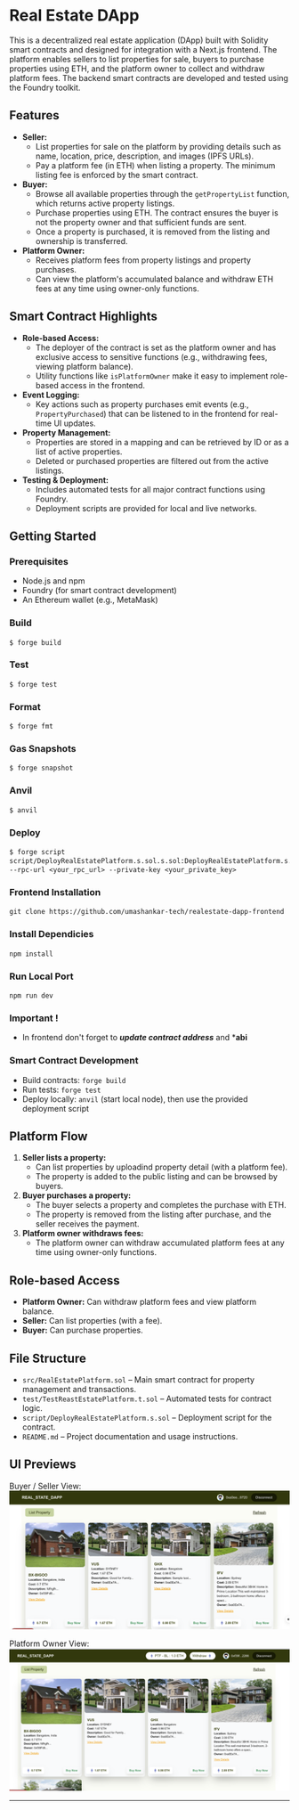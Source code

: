 # Real Estate DApp

This is a decentralized real estate application (DApp) built with Solidity smart contracts and designed for integration with a Next.js frontend. The platform enables sellers to list properties for sale, buyers to purchase properties using ETH, and the platform owner to collect and withdraw platform fees. The backend smart contracts are developed and tested using the Foundry toolkit.

## Features

- **Seller:**
  - List properties for sale on the platform by providing details such as name, location, price, description, and images (IPFS URLs).
  - Pay a platform fee (in ETH) when listing a property. The minimum listing fee is enforced by the smart contract.
- **Buyer:**
  - Browse all available properties through the `getPropertyList` function, which returns active property listings.
  - Purchase properties using ETH. The contract ensures the buyer is not the property owner and that sufficient funds are sent.
  - Once a property is purchased, it is removed from the listing and ownership is transferred.
- **Platform Owner:**
  - Receives platform fees from property listings and property purchases.
  - Can view the platform's accumulated balance and withdraw ETH fees at any time using owner-only functions.

## Smart Contract Highlights

- **Role-based Access:**
  - The deployer of the contract is set as the platform owner and has exclusive access to sensitive functions (e.g., withdrawing fees, viewing platform balance).
  - Utility functions like `isPlatformOwner` make it easy to implement role-based access in the frontend.
- **Event Logging:**
  - Key actions such as property purchases emit events (e.g., `PropertyPurchased`) that can be listened to in the frontend for real-time UI updates.
- **Property Management:**
  - Properties are stored in a mapping and can be retrieved by ID or as a list of active properties.
  - Deleted or purchased properties are filtered out from the active listings.
- **Testing & Deployment:**
  - Includes automated tests for all major contract functions using Foundry.
  - Deployment scripts are provided for local and live networks.

## Getting Started

### Prerequisites
- Node.js and npm
- Foundry (for smart contract development)
- An Ethereum wallet (e.g., MetaMask)


### Build

```shell
$ forge build
```

### Test

```shell
$ forge test
```

### Format

```shell
$ forge fmt
```

### Gas Snapshots

```shell
$ forge snapshot
```

### Anvil

```shell
$ anvil
```

### Deploy

```shell
$ forge script script/DeployRealEstatePlatform.s.sol.s.sol:DeployRealEstatePlatform.s.sol --rpc-url <your_rpc_url> --private-key <your_private_key>
```
### Frontend Installation
```shell
git clone https://github.com/umashankar-tech/realestate-dapp-frontend
````
### Install Dependicies

```shell
npm install
````

### Run Local Port
```shell
npm run dev
```
### Important !
- In frontend don't forget to ***update  contract address*** and ***abi**

### Smart Contract Development
- Build contracts: `forge build`
- Run tests: `forge test`
- Deploy locally: `anvil` (start local node), then use the provided deployment script

## Platform Flow

1. **Seller lists a property:**
   - Can list properties by uploadind property detail (with a platform fee).
   - The property is added to the public listing and can be browsed by buyers.
2. **Buyer purchases a property:**
   - The buyer selects a property and completes the purchase with ETH.
   - The property is removed from the listing after purchase, and the seller receives the payment.
3. **Platform owner withdraws fees:**
   - The platform owner can withdraw accumulated platform fees at any time using owner-only functions.

## Role-based Access

- **Platform Owner:** Can withdraw platform fees and view platform balance.
- **Seller:** Can list properties (with a fee).
- **Buyer:** Can purchase properties.

## File Structure

- `src/RealEstatePlatform.sol` – Main smart contract for property management and transactions.
- `test/TestReastEstatePlatform.t.sol` – Automated tests for contract logic.
- `script/DeployRealEstatePlatform.s.sol` – Deployment script for the contract.
- `README.md` – Project documentation and usage instructions.

## UI Previews

Buyer / Seller View:
![Buyer/Seller UI](image.png)

Platform Owner View:
![Platform Owner UI](image-1.png)

---

